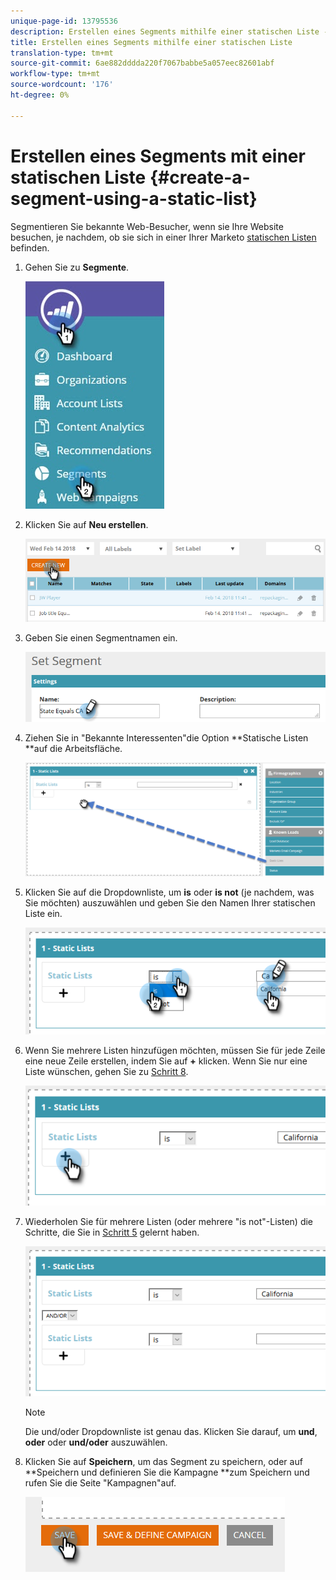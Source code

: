 ```yaml
---
unique-page-id: 13795536
description: Erstellen eines Segments mithilfe einer statischen Liste - Marketing Docs - Produktdokumentation
title: Erstellen eines Segments mithilfe einer statischen Liste
translation-type: tm+mt
source-git-commit: 6ae882dddda220f7067babbe5a057eec82601abf
workflow-type: tm+mt
source-wordcount: '176'
ht-degree: 0%

---
```



# Erstellen eines Segments mit einer statischen Liste {#create-a-segment-using-a-static-list}

Segmentieren Sie bekannte Web-Besucher, wenn sie Ihre Website besuchen, je nachdem, ob sie sich in einer Ihrer Marketo [statischen Listen](https://docs.marketo.com/display/DOCS/Understanding+Static+Lists) befinden.

1. Gehen Sie zu **Segmente**.

   ![](assets/1.jpg)

1. Klicken Sie auf **Neu erstellen**.

   ![](assets/two.png)

1. Geben Sie einen Segmentnamen ein.

   ![](assets/three.png)

1. Ziehen Sie in &quot;Bekannte Interessenten&quot;die Option **Statische Listen **auf die Arbeitsfläche.

   ![](assets/four-2.png)

1. Klicken Sie auf die Dropdownliste, um **is** oder **is not** (je nachdem, was Sie möchten) auszuwählen und geben Sie den Namen Ihrer statischen Liste ein.

   ![](assets/five-2.png)

1. Wenn Sie mehrere Listen hinzufügen möchten, müssen Sie für jede Zeile eine neue Zeile erstellen, indem Sie auf **+** klicken. Wenn Sie nur eine Liste wünschen, gehen Sie zu [Schritt 8](#eight).

   ![](assets/six-1.png)

1. Wiederholen Sie für mehrere Listen (oder mehrere &quot;is not&quot;-Listen) die Schritte, die Sie in [Schritt 5](#five) gelernt haben.

   ![](assets/seven-2.png)

   >[!NOTE]
   >
   >Die und/oder Dropdownliste ist genau das. Klicken Sie darauf, um **und**, **oder** oder **und/oder** auszuwählen.

1. Klicken Sie auf **Speichern**, um das Segment zu speichern, oder auf **Speichern und definieren Sie die Kampagne **zum Speichern und rufen Sie die Seite &quot;Kampagnen&quot;auf.

   ![](assets/eight-1.png)


